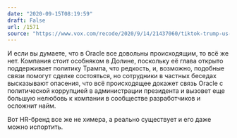 ```yaml
---
date: "2020-09-15T08:19:59"
draft: False
url: /1571
source: "https://www.vox.com/recode/2020/9/14/21437060/tiktok-trump-us-oracle-bytedance-china"
---
```


И если вы думаете, что в Oracle все довольны происходящим, то всё же нет. Компания стоит особняком в Долине, поскольку её глава открыто поддерживает политику Трампа, что редкость, и, возможно, подобные связи помогут сделке состояться, но сотрудники в частных беседах высказывают опасения, что всё происходящее докажет связь Oracle с политической коррупцией в администрации президента и вызовет еще большую нелюбовь к компании в сообществе разработчиков и осложнит найм. 

Вот HR-бренд все же не химера, а реально существует и его даже можно испортить.
